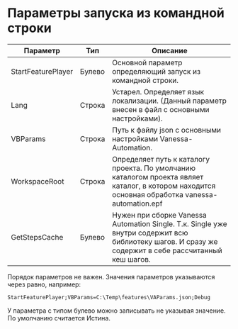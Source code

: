# Параметры запуска из командной строки

| Параметр | Тип | Описание |
|--|--|--|
| StartFeaturePlayer | Булево | Основной параметр определяющий запуск из командной строки.  |
| Lang | Строка |Устарел. Определяет язык локализации. (Данный параметр внесен в файл с основными настройками). |
| VBParams | Строка |Путь к файлу json с основными настройками Vanessa-Automation.|
| WorkspaceRoot | Строка | Определяет путь к каталогу проекта. По умолчанию каталогом проекта являет каталог, в котором находится основная обработка vanessa-automation.epf |
| GetStepsCache | Булево | Нужен при сборке Vanessa Automation Single. Т.к. Single уже внутри содержит всю библиотеку шагов. И сразу же содержит в себе рассчитанный кеш шагов. |


Порядок параметров не важен. Значения параметров указываются через равно, например:

    StartFeaturePlayer;VBParams=C:\Temp\features\VAParams.json;Debug

У параметра с типом булево можно записывать не указывая значение. По умолчанию считается Истина.
